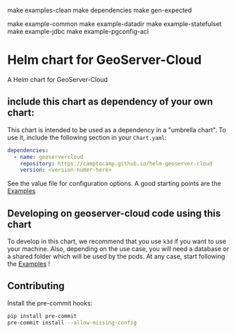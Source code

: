 make examples-clean
make dependencies
make gen-expected

make example-common
make example-datadir
make example-statefulset
make example-jdbc
make example-pgconfig-acl


# Helm chart for GeoServer-Cloud

A Helm chart for GeoServer-Cloud

## include this chart as dependency of your own chart:

This chart is intended to be used as a dependency in a "umbrella chart". To use it, include the following section in your `Chart.yaml`:

```yaml
dependencies:
  - name: geoservercloud
    repository: https://camptocamp.github.io/helm-geoserver-cloud
    version: <version-numer-here>
```

See the value file for configuration options. A good starting points are the [Examples](examples/README.md)

## Developing on geoserver-cloud code using this chart

To develop in this chart, we recommend that you use `k3d` if you want to use your machine.
Also, depending on the use case, you will need a database or a shared folder which will be used by the pods. At any case, start following the [Examples](examples/README.md) !

## Contributing

Install the pre-commit hooks:

```bash
pip install pre-commit
pre-commit install --allow-missing-config
```
